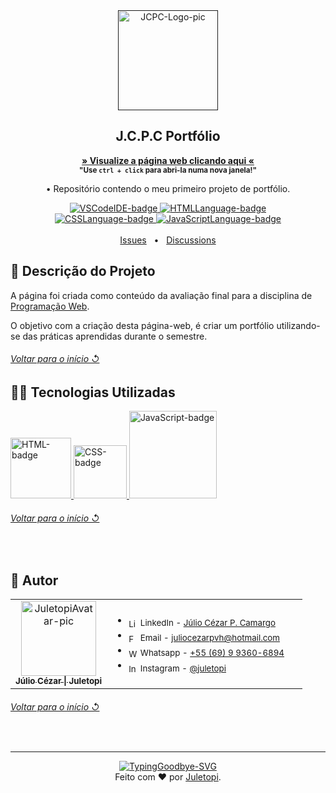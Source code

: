 <!--
❗ ➤ References used in this Repository:
🔗 • https://github.com/kyechan99/capsule-render
🔗 • https://github.com/DenverCoder1/custom-icon-badges
🔗 • https://github.com/alexandresanlim/Badges4-README.md-Profile
🔗 • https://shields.io
🔗 • https://getemoji.com
-->

<!-- PRESENTATION -->

<div align="center">
  <a href="">
    <img src="https://github.com/user-attachments/assets/a3e6ca25-6035-4a7a-94b9-f35cb9d24a96" alt="JCPC-Logo-pic" width="160px" title="Repositório do meu primeiro portfólio">
  </a>
  <h2 align="center">J.C.P.C Portfólio</h2>
</div>

<div align="center">

  <a href="https://juletopi.github.io/JCPC_Portfolio/">**» Visualize a página web clicando aqui «**</a> \
    <sub>**"Use `ctrl + click` para abri-la numa nova janela!"**</sub>
</div>

<div align="center">
 
  • Repositório contendo o meu primeiro projeto de portfólio.
 
</div>

<div align="center">
    <a href="https://code.visualstudio.com/">
        <img src="https://img.shields.io/badge/Made%20with%20IDE:-VSCode%20-gray.svg?colorA=3d85c6&amp;colorB=0b5394&amp;style=for-the-badge" alt="VSCodeIDE-badge" style="max-width: 100%;">
    </a>
    <a href="https://www.w3schools.com/html/">
        <img src="https://img.shields.io/badge/Made%20with%20language:-HTML%20-gray.svg?colorA=d2704c&amp;colorB=d25526&amp;style=for-the-badge" alt="HTMLLanguage-badge" style="max-width: 100%;">
    </a>
</div>

<div align="center">
    <a href="https://www.w3schools.com/css/">
        <img src="https://img.shields.io/badge/Made%20with%20language:-CSS%20-gray.svg?colorA=615484&amp;colorB=483675&amp;style=for-the-badge" alt="CSSLanguage-badge" style="max-width: 100%;">
    </a>
    <a href="https://www.w3schools.com/js/">
        <img src="https://img.shields.io/badge/Made%20with%20language:-JavaScript%20-gray.svg?colorA=ccaa44&amp;colorB=ca9c0d&amp;style=for-the-badge" alt="JavaScriptLanguage-badge" style="max-width: 100%;">
    </a>
</div>

<br>

<div align="center">
  <a href="https://github.com/juletopi/JCPC_Portfolio/issues">Issues</a> &#xa0; • &#xa0;
  <a href="https://github.com/juletopi/JCPC_Portfolio/discussions">Discussions</a>
</div>

<!-- ABOUT THE PAGE -->

## 📝 Descrição do Projeto

A página foi criada como conteúdo da avaliação final para a disciplina de [Programação Web](https://github.com/juletopi/Programacao_Web).

O objetivo com a criação desta página-web, é criar um portfólio utilizando-se das práticas aprendidas durante o semestre.

<div align="left">
  <h6><a href="#jcpc-portfólio"> Voltar para o início ↺</a></h6>
</div>

## 👩‍💻 Tecnologias Utilizadas

<a href="https://www.w3schools.com/html/">
  <img src="https://img.shields.io/badge/HTML5-E34F26?style=for-the-badge&logo=html5&logoColor=white" alt="HTML-badge" width="97px">
</a>
  <a href="https://www.w3schools.com/css/">
  <img src="https://img.shields.io/badge/CSS3-1572B6?style=for-the-badge&logo=css3&logoColor=white"alt="CSS-badge" width="85px">
</a>
<a href="https://www.w3schools.com/js/">
  <img src="https://img.shields.io/badge/JavaScript-323330?style=for-the-badge&logo=javascript&logoColor=F7DF1E" alt="JavaScript-badge" width="140px">
</a>

<div align="left">
  <h6><a href="#jcpc-portfólio"> Voltar para o início ↺</a></h6>
</div>
<br>

<!-- AUTHOR -->

## 👤 Autor

<table>
  <tr>
    <td valign="top" width="33%">
      <div align="center">  
        <a href="https://github.com/juletopi">
          <img src="https://user-images.githubusercontent.com/76459155/220271784-9f930c36-c370-4518-9b56-604627c6e2b5.png" width="120px;" alt="JuletopiAvatar-pic" title="Autor: Juletopi" />
          <br>
          <sub><b>Júlio Cézar | Juletopi</b></sub>
        </a>
      </div>
    </td>
    <td valign="left" width="100%">
      <div align="left">
        <ul>
          <li>
            <sub><img align="center" src="https://cdn.jsdelivr.net/gh/devicons/devicon/icons/linkedin/linkedin-original.svg" height="15" alt="LinkedIn-icon"> LinkedIn - <a href="https://www.linkedin.com/in/julio-cezar-pereira-camargo/">Júlio Cézar P. Camargo</a></sub>
          </li>
          <li>
            <sub><img align="center" src="https://pngimg.com/uploads/email/email_PNG100738.png" height="15" alt="Facebook-icon"> Email - <a href="mailto:juliocezarpvh@hotmail.com">juliocezarpvh@hotmail.com</a></sub>
          </li>
          <li>
            <sub><img align="center" src="https://cdn3.emoji.gg/emojis/6158-whatsapp.png" height="15" alt="WhatsApp-icon"> Whatsapp - <a href="http://api.whatsapp.com/send?phone=5569993606894">+55 (69) 9 9360-6894</a></sub>
          </li>
          <li>
            <sub><img align="center" src="https://cdn3.emoji.gg/emojis/6333-instagram.png" height="15" alt="Instagram-icon"> Instagram - <a href="https://www.instagram.com/juletopi/">@juletopi</a></sub>
          </li>
        </ul>
      </div>
    </td>
  </tr>
</table>

<div align="left">
  <h6><a href="#jcpc-portfólio"> Voltar para o início ↺</a></h6>
</div>

<br>

<!-- THANK YOU, GOODBYE -->

----

<div align="center">
  <a href="https://git.io/typing-svg">
    <img src="https://readme-typing-svg.demolab.com?font=Sue+Ellen+Francisco&size=40&duration=1&pause=99999&color=db1647&center=true&vCenter=true&repeat=false&width=620&height=60&lines=Obrigado+por+visitar%2C+e+até+a+próxima!" alt="TypingGoodbye-SVG" title="Boas venturas e volte sempre que precisar! ;)"/>
  </a>
</div>

<div align="center">
  Feito com ❤️ por <a href="https://github.com/juletopi"> Juletopi</a>.
</div>

